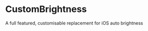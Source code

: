 CustomBrightness
================

A full featured, customisable replacement for iOS auto brightness
